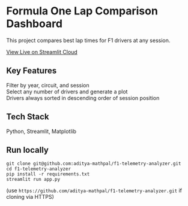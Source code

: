 # Formula One Lap Comparison Dashboard

This project compares best lap times for F1 drivers at any session.

[View Live on Streamlit Cloud](https://f1-telemetry.streamlit.app/)

## Key Features
Filter by year, circuit, and session  
Select any number of drivers and generate a plot  
Drivers always sorted in descending order of session position

## Tech Stack
Python, Streamlit, Matplotlib

## Run locally
```
git clone git@github.com:aditya-mathpal/f1-telemetry-analyzer.git
cd f1-telemetry-analyzer
pip install -r requirements.txt
streamlit run app.py
```
(use `https://github.com/aditya-mathpal/f1-telemetry-analyzer.git` if cloning via HTTPS)
